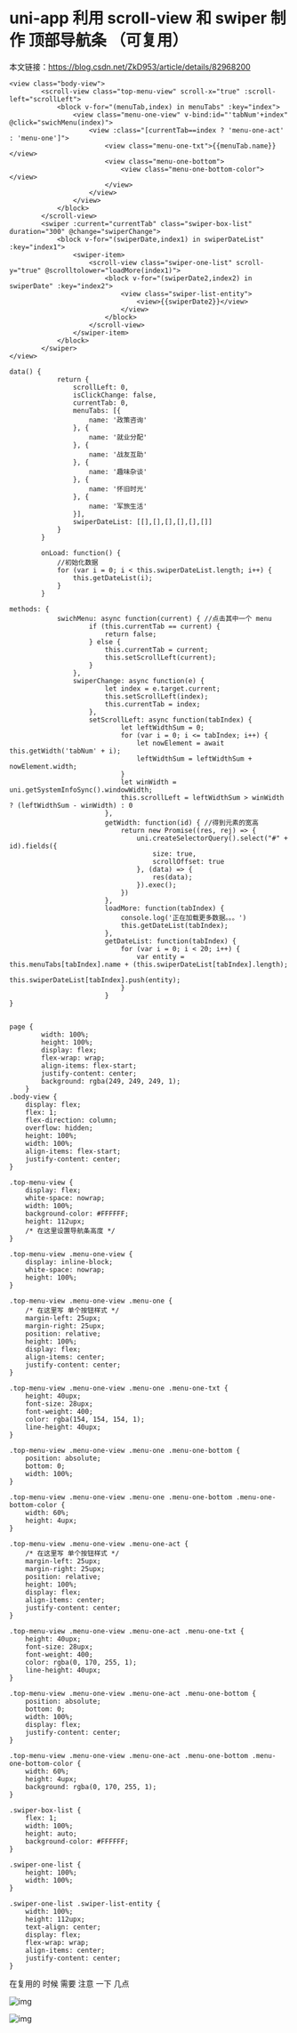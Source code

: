 # uni-app 利用 scroll-view 和 swiper 制作 顶部导航条 （可复用）

本文链接：https://blog.csdn.net/ZkD953/article/details/82968200

```
<view class="body-view">
		<scroll-view class="top-menu-view" scroll-x="true" :scroll-left="scrollLeft">
			<block v-for="(menuTab,index) in menuTabs" :key="index">
				<view class="menu-one-view" v-bind:id="'tabNum'+index" @click="swichMenu(index)">
					<view :class="[currentTab==index ? 'menu-one-act' : 'menu-one']">
						<view class="menu-one-txt">{{menuTab.name}}</view>
						<view class="menu-one-bottom">
							<view class="menu-one-bottom-color"></view>
						</view>
					</view>
				</view>
			</block>
		</scroll-view>
		<swiper :current="currentTab" class="swiper-box-list" duration="300" @change="swiperChange">
			<block v-for="(swiperDate,index1) in swiperDateList" :key="index1">
				<swiper-item>
					<scroll-view class="swiper-one-list" scroll-y="true" @scrolltolower="loadMore(index1)">
						<block v-for="(swiperDate2,index2) in swiperDate" :key="index2">
							<view class="swiper-list-entity">
								<view>{{swiperDate2}}</view>
							</view>
						</block>
					</scroll-view>
				</swiper-item>
			</block>
		</swiper>
</view>
```




	data() {
				return {
					scrollLeft: 0,
					isClickChange: false,
					currentTab: 0,
					menuTabs: [{
						name: '政策咨询'
					}, {
						name: '就业分配'
					}, {
						name: '战友互助'
					}, {
						name: '趣味杂谈'
					}, {
						name: '怀旧时光'
					}, {
						name: '军旅生活'
					}],
					swiperDateList: [[],[],[],[],[],[]]
				}
			}
	
			onLoad: function() {
				//初始化数据
				for (var i = 0; i < this.swiperDateList.length; i++) {
					this.getDateList(i);
				}
			}
	
	methods: {
				swichMenu: async function(current) { //点击其中一个 menu
						if (this.currentTab == current) {
							return false;
						} else {
							this.currentTab = current;
							this.setScrollLeft(current);
						}
					},
					swiperChange: async function(e) {
							let index = e.target.current;
							this.setScrollLeft(index);
							this.currentTab = index; 
						},
						setScrollLeft: async function(tabIndex) {
								let leftWidthSum = 0;
								for (var i = 0; i <= tabIndex; i++) {
									let nowElement = await this.getWidth('tabNum' + i);
									leftWidthSum = leftWidthSum + nowElement.width;
								}
								let winWidth = uni.getSystemInfoSync().windowWidth;
								this.scrollLeft = leftWidthSum > winWidth ? (leftWidthSum - winWidth) : 0
							},
							getWidth: function(id) { //得到元素的宽高
								return new Promise((res, rej) => {
									uni.createSelectorQuery().select("#" + id).fields({
										size: true,
										scrollOffset: true
									}, (data) => {
										res(data);
									}).exec();
								})
							},
							loadMore: function(tabIndex) {
								console.log('正在加载更多数据。。。')
								this.getDateList(tabIndex);
							},
							getDateList: function(tabIndex) {
								for (var i = 0; i < 20; i++) {
									var entity = this.menuTabs[tabIndex].name + (this.swiperDateList[tabIndex].length);
									this.swiperDateList[tabIndex].push(entity);
								}
							}
	}
```

```

	page {
			width: 100%;
			height: 100%;
			display: flex;
			flex-wrap: wrap;
			align-items: flex-start;
			justify-content: center;
			background: rgba(249, 249, 249, 1);
		}
	.body-view {
		display: flex;
		flex: 1;
		flex-direction: column;
		overflow: hidden;
		height: 100%;
		width: 100%;
		align-items: flex-start;
		justify-content: center;
	}
	 
	.top-menu-view {
		display: flex;
		white-space: nowrap;
		width: 100%;
		background-color: #FFFFFF;
		height: 112upx;
		/* 在这里设置导航条高度 */
	}
	 
	.top-menu-view .menu-one-view {
		display: inline-block;
		white-space: nowrap;
		height: 100%;
	}
	 
	.top-menu-view .menu-one-view .menu-one {
		/* 在这里写 单个按钮样式 */
		margin-left: 25upx;
		margin-right: 25upx;
		position: relative;
		height: 100%;
		display: flex;
		align-items: center;
		justify-content: center;
	}
	 
	.top-menu-view .menu-one-view .menu-one .menu-one-txt {
		height: 40upx;
		font-size: 28upx;
		font-weight: 400;
		color: rgba(154, 154, 154, 1);
		line-height: 40upx;
	}
	 
	.top-menu-view .menu-one-view .menu-one .menu-one-bottom {
		position: absolute;
		bottom: 0;
		width: 100%;
	}
	 
	.top-menu-view .menu-one-view .menu-one .menu-one-bottom .menu-one-bottom-color {
		width: 60%;
		height: 4upx;
	}
	 
	.top-menu-view .menu-one-view .menu-one-act {
		/* 在这里写 单个按钮样式 */
		margin-left: 25upx;
		margin-right: 25upx;
		position: relative;
		height: 100%;
		display: flex;
		align-items: center;
		justify-content: center;
	}
	 
	.top-menu-view .menu-one-view .menu-one-act .menu-one-txt {
		height: 40upx;
		font-size: 28upx;
		font-weight: 400;
		color: rgba(0, 170, 255, 1);
		line-height: 40upx;
	}
	 
	.top-menu-view .menu-one-view .menu-one-act .menu-one-bottom {
		position: absolute;
		bottom: 0;
		width: 100%;
		display: flex;
		justify-content: center;
	}
	 
	.top-menu-view .menu-one-view .menu-one-act .menu-one-bottom .menu-one-bottom-color {
		width: 60%;
		height: 4upx;
		background: rgba(0, 170, 255, 1);
	}
	 
	.swiper-box-list {
		flex: 1;
		width: 100%;
		height: auto;
		background-color: #FFFFFF;
	}
	 
	.swiper-one-list {
		height: 100%;
		width: 100%;
	}
	 
	.swiper-one-list .swiper-list-entity {
		width: 100%;
		height: 112upx;
		text-align: center;
		display: flex;
		flex-wrap: wrap;
		align-items: center;
		justify-content: center;
	}
在复用的 时候 需要 注意 一下 几点

![img](https://img-blog.csdn.net/20181008151245456?watermark/2/text/aHR0cHM6Ly9ibG9nLmNzZG4ubmV0L1prRDk1Mw==/font/5a6L5L2T/fontsize/400/fill/I0JBQkFCMA==/dissolve/70)

![img](https://img-blog.csdn.net/20181008151527787?watermark/2/text/aHR0cHM6Ly9ibG9nLmNzZG4ubmV0L1prRDk1Mw==/font/5a6L5L2T/fontsize/400/fill/I0JBQkFCMA==/dissolve/70)


